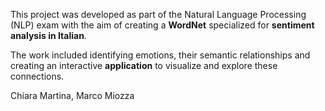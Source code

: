 This project was developed as part of the Natural Language Processing (NLP) exam with the aim of creating a **WordNet** specialized for **sentiment analysis in Italian**. 

The work included identifying emotions, their semantic relationships and creating an interactive **application** to visualize and explore these connections.

Chiara Martina, Marco Miozza
